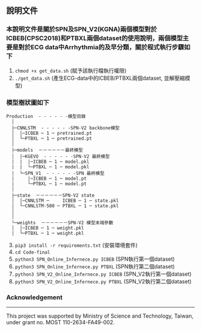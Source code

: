 ## 說明文件

### 本說明文件是關於SPN及SPN_V2(KGNA)兩個模型對於ICBEB(CPSC2018)和PTBXL兩個dataset的使用說明，兩個模型主要是對於ECG data中Arrhythmia的及早分類，關於程式執行步驟如下

1. `chmod +x get_data.sh` (賦予該執行檔執行權限)
2. `./get_data.sh` (產生ECG-data中的ICBEB/PTBXL兩個dataset, 並解壓縮模型)

### 模型樹狀圖如下
```
Production  - - - - - -模型目錄
  │
  ├─CNNLSTM  - - - - - -SPN-V2 backbone模型
  │  │─ICBEB ─ 1 ─ pretrained.pt
  │  └─PTBXL ─ 1 ─ pretrained.pt
  │
  ├─models  －－－－－－最終模型
  │  |─KGEVO  - - - - - -SPN-V2 最終模型
  |  |  |─ICBEB ─ 1 ─ model.pkl
  |  |  └─PTBXL ─ 1 ─ model.pkl
  |  └─SPN_V1  - - - - - -SPN 最終模型
  |     |─ICBEB ─ 1 ─ model.pt
  |     └─PTBXL ─ 1 ─ model.pt
  │
  ├─state  －－－－－－SPN-V2 state
  │  │─CNNLSTM ─     ICBEB ─ 1 ─ state.pkl
  |  └─CNNLSTM-500 ─ PTBXL ─ 1 ─ state.pkl
  │  
  │
  └─weights  －－－－－－SPN-V2 模型末端參數
  │  │─ICBEB ─ 1 ─ weight.pkl
  |  └─PTBXL ─ 1 ─ weight.pkl
```

3. `pip3 install -r requirements.txt` (安裝環境套件)
4. `cd Code-final` 
5. `python3 SPN_Online_Infernece.py ICBEB` (SPN執行第一個dataset)
6. `python3 SPN_Online_Infernece.py PTBXL` (SPN執行第二個dataset)
7. `python3 SPN_V2_Online_Infernece.py ICBEB` (SPN_V2執行第一個dataset)
8. `python3 SPN_V2_Online_Infernece.py PTBXL` (SPN_V2執行第二個dataset)


### Acknowledgement

---

This project was supported by Ministry of Science and Technology, Taiwan, under grant no. MOST 110-2634-FA49-002.
